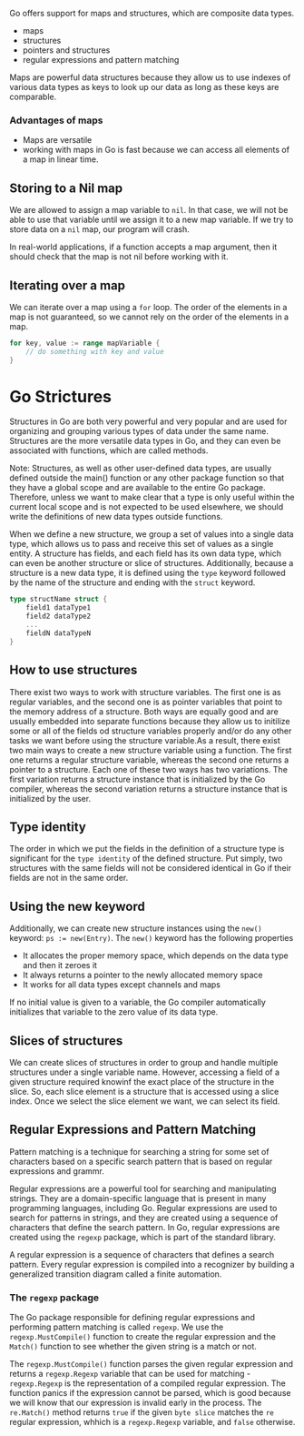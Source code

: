 Go offers support for maps and structures, which are composite data types.

- maps
- structures
- pointers and structures
- regular expressions and pattern matching

Maps are powerful data structures because they allow us to use indexes of various data types as keys to look up our data as long as these keys are comparable.

### Advantages of maps

- Maps are versatile
- working with maps in Go is fast because we can access all elements of a map in linear time.

## Storing to a Nil map

We are allowed to assign a map variable to `nil`. In that case, we will not be able to use that variable until we assign it to a new map variable. If we try to store data on a `nil` map, our program will crash.

In real-world applications, if a function accepts a map argument, then it should check that the map is not nil before working with it.


## Iterating over a map

We can iterate over a map using a `for` loop. The order of the elements in a map is not guaranteed, so we cannot rely on the order of the elements in a map.

```go
for key, value := range mapVariable {
    // do something with key and value
}
```

# Go Strictures

Structures in Go are both very powerful and very popular and are used for organizing and grouping various types of data under the same name. Structures are the more versatile data types in Go, and they can even be associated with functions, which are called methods.


Note: Structures, as well as other user-defined data types, are usually defined outside the main() function or any other package function so that they have a global scope and are available to the entire Go package. Therefore, unless we want to make clear that a type is only useful within the current local scope and is not expected to be used elsewhere, we should write the definitions of new data types outside functions.


When we define a new structure, we group a set of values into a single data type, which allows us to pass and receive this set of values as a single entity. A structure has fields, and each field has its own data type, which can even be another structure or slice of structures. Additionally, because a structure is a new data type, it is defined using the `type` keyword followed by the name of the structure and ending with the `struct` keyword.

```go
type structName struct {
    field1 dataType1
    field2 dataType2
    ...
    fieldN dataTypeN
}
```

## How to use structures

There exist two ways to work with structure variables. The first one is as regular variables, and the second one is as pointer variables that point to the memory address of a structure. Both ways are equally good and are usually embedded into separate functions because they allow us to initilize some or all of the fields od structure variables properly and/or do any other tasks we want before using the structure variable.As a result, there exist two main ways to create a new structure variable using a function. The first one returns a regular structure variable, whereas the second one returns a pointer to a structure. Each one of these two ways has two variations. The first variation returns a structure instance that is initialized by the Go compiler, whereas the second variation returns a structure instance that is initialized by the user.

## Type identity

The order in which we put the fields in the definition of a structure type is significant for the `type identity` of the defined structure. Put simply, two structures with the same fields will not be considered identical in Go if their fields are not in the same order.

## Using the new keyword

Additionally, we can create new structure instances using the `new()` keyword: `ps := new(Entry)`. The `new()` keyword has the following properties

- It allocates the proper memory space, which depends on the data type and then it zeroes it
- It always returns a pointer to the newly allocated memory space
- It works for all data types except channels and maps

If no initial value is given to a variable, the Go compiler automatically initializes that variable to the zero value of its data type.

## Slices of structures

We can create slices of structures in order to group and handle multiple structures under a single variable name. However, accessing a field of a given structure required knowinf the exact place of the structure in the slice. So, each slice element is a structure that is accessed using a slice index. Once we select the slice element we want, we can select its field.


## Regular Expressions and Pattern Matching

Pattern matching is a technique for searching a string for some set of characters based on a specific search pattern that is based on regular expressions and grammr.

Regular expressions are a powerful tool for searching and manipulating strings. They are a domain-specific language that is present in many programming languages, including Go. Regular expressions are used to search for patterns in strings, and they are created using a sequence of characters that define the search pattern. In Go, regular expressions are created using the `regexp` package, which is part of the standard library.

A regular expression is a sequence of characters that defines a search pattern. Every regular expression is compiled into a recognizer by building a generalized transition diagram called a finite automation. 

### The `regexp` package

The Go package responsible for defining regular expressions and performing pattern matching is called `regexp`. We use the `regexp.MustCompile()` function to create the regular expression and the `Match()` function to see whether the given string is a match or not.

The `regexp.MustCompile()` function parses the given regular expression and returns a `regexp.Regexp` variable that can be used for matching - `regexp.Regexp` is the representation of a compiled regular expression. The function panics if the expression cannot be parsed, which is good because we will know that our expression is invalid early in the process. The `re.Match()` method returns `true` if the given `byte slice` matches the `re` regular expression, whhich is a `regexp.Regexp` variable, and `false` otherwise.

```go